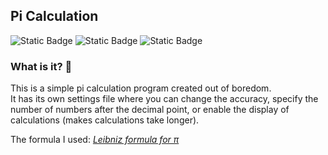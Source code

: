 ## Pi Calculation
![Static Badge](https://img.shields.io/badge/rust-red?style=for-the-badge&label=Language&color=%23ff0d0d)
![Static Badge](https://img.shields.io/badge/math-red?style=for-the-badge&label=category&color=%23ff0d0d)
![Static Badge](https://img.shields.io/badge/Leibniz-red?style=for-the-badge&label=formula&color=%23ff0d0d)
### What is it? 👀
This is a simple pi calculation program created out of boredom.<br>
It has its own settings file where you can change the accuracy, specify the number of numbers after
the decimal point, or enable the display of calculations (makes calculations take longer).

The formula I used: _[Leibniz formula for π](https://en.wikipedia.org/wiki/Leibniz_formula_for_%CF%80)_
